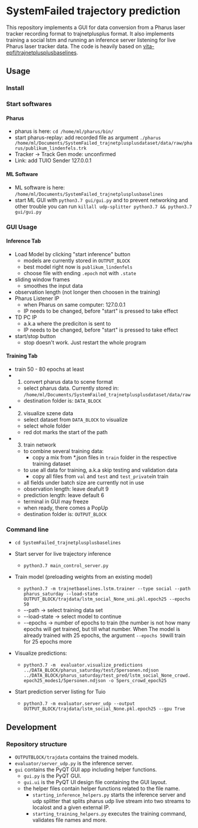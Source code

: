 SystemFailed trajectory prediction
================================================

This repository implements a GUI for data conversion from a Pharus laser tracker recording format to trajnetplusplus format. It also implements training a social lstm and running an inference server listening for live Pharus laser tracker data. The code is heavily based on [vita-epfl/trajnetplusplusbaselines](https://github.com/vita-epfl/trajnetplusplusbaselines).

## Usage

### Install

### Start softwares
#### Pharus
- pharus is here: `cd /home/ml/pharus/bin/`
- start pharus-replay: add recorded file as argument `./pharus /home/ml/Documents/SystemFailed_trajnetplusplusdataset/data/raw/pharus/publikum_lindenfels.trk`
- Tracker -> Track Gen mode: unconfirmed
- Link: add TUIO Sender 127.0.0.1
#### ML Software

- ML software is here: `/home/ml/Documents/SystemFailed_trajnetplusplusbaselines`
- start ML GUI with `python3.7 gui/gui.py` and to prevent networking and other trouble you can run `killall udp-splitter python3.7 && python3.7 gui/gui.py`

### GUI Usage
#### Inference Tab
- Load Model by clicking "start inference" button
    - models are currently stored in `OUTPUT_BLOCK`
    - best model right now is `publikum_lindenfels`
    - choose file with ending `.epoch` not with `.state`
 - sliding window frames
    - smoothes the input data
 - observation length (not longer then choosen in the training)
 - Pharus Listener IP 
    - when Pharus on same computer: 127.0.0.1
    - IP needs to be changed, before "start" is pressed to take effect
 - TD PC IP
    - a.k.a where the prediciton is sent to
    - IP needs to be changed, before "start" is pressed to take effect
 - start/stop button
    - stop doesn't work. Just restart the whole program
#### Training Tab
- train 50 - 80 epochs at least
- 1. convert pharus data to scene format
    - select pharus data. Currently stored in: ``/home/ml/Documents/SystemFailed_trajnetplusplusdataset/data/raw``
    - destination folder is: ``DATA_BLOCK``
- 2. visualize szene data
    - select dataset from ``DATA_BLOCK`` to visualize
    - select whole folder
    - red dot marks the start of the path
- 3. train network
    - to combine several training data:
        - copy a mix from *.json files in ``train`` folder in the respective training dataset
    - to use all data for training, a.k.a skip testing and validation data
        - copy all files from ``val`` and ``test`` and ``test_private``in train
    - all fields under batch size are currently not in use
    - observation length: leave deafult 9
    - prediction length: leave default 6
    - terminal in GUI may freeze
    - when ready, there comes a PopUp
    - destination folder is: ``OUTPUT_BLOCK``



### Command line

- ``cd SystemFailed_trajnetplusplusbaselines``

- Start server for live trajectory inference
    - ``python3.7 main_control_server.py``
    
- Train model (preloading weights from an existing model)
    - ``python3.7 -m trajnetbaselines.lstm.trainer --type social --path pharus_saturday --load-state OUTPUT_BLOCK/trajdata/lstm_social_None_uni.pkl.epoch25 --epochs 50``
    - --path -> select training data set
    - --load-state -> select model to continue
    - --epochs -> number of epochs to train (the number is not how many epochs will get trained, but till what number. When The model is already trained with 25 epochs, the argument ``--epochs 50``will train for 25 epochs more

- Visualize predictions:
   - ``python3.7 -m  evaluator.visualize_predictions ../DATA_BLOCK/pharus_saturday/test/5personen.ndjson ../DATA_BLOCK/pharus_saturday/test_pred/lstm_social_None_crowd.epoch25_modes1/5personen.ndjson -o 5pers_crowd_epoch25``

- Start prediction server listing for Tuio
   - ``python3.7 -m evaluator.server_udp --output OUTPUT_BLOCK/trajdata/lstm_social_None.pkl.epoch25 --gpu True``

## Development

### Repository structure

 - `OUTPUTBLOCK/trajdata` contains the trained models.
 - `evaluator/server_udp.py` is the inference server.
 - `gui` contains the PyQT GUI app including helper functions.
   - `gui.py` is the PyQT GUI.
   - `gui.ui` is the PyQT UI design file containing the GUI layout.
   - the helper files contain helper functions related to the file name.
     - `starting_inference_helpers.py` starts the inference server and udp splitter that splits pharus udp live stream into two streams to localost and a given external IP.
     - `starting_training_helpers.py` executes the training command, validates file names and more.

